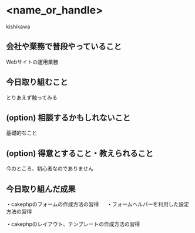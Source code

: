 # <name_or_handle>
kishikawa

## 会社や業務で普段やっていること
Webサイトの運用業務

## 今日取り組むこと
とりあえず触ってみる

## (option) 相談するかもしれないこと
基礎的なこと

## (option) 得意とすること・教えられること
今のところ、初心者なのでありません

## 今日取り組んだ成果

・cakephpのフォームの作成方法の習得
　
・フォームヘルパーを利用した設定方法の習得

・cakephpのレイアウト、テンプレートの作成方法の習得
